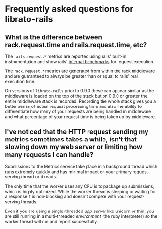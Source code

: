 # Frequently asked questions for librato-rails

## What is the difference between rack.request.time and rails.request.time, etc?

The `rails.request.*` metrics are reported using rails' built-in instrumentation and show rails' [internal benchmarks](http://edgeguides.rubyonrails.org/active_support_instrumentation.html) for request execution.

The `rack.request.*` metrics are generated from within the rack middleware and are guaranteed to always be greater than or equal to rails' real execution time.

On versions of `librato-rails` prior to 0.9.0 these can appear similar as the middleware is loaded on the top of the stack but on 0.9.0 or greater the entire middleware stack is recorded. Recording the whole stack gives you a better sense of actual request processing time and also the ability to differentiate how many of your requests are being handled in middleware and what percentage of your request time is being taken up by middleware.

## I've noticed that the HTTP request sending my metrics sometimes takes a while, isn't that slowing down my web server or limiting how many requests I can handle?

Submissions to the Metrics service take place in a background thread which runs extremely quickly and has minimal impact on your primary request-serving thread or threads.

The only time that the worker uses any CPU is to package up submissions, which is highly optimized. While the worker thread is sleeping or waiting for a response it is non-blocking and doesn't compete with your request-serving threads.

Even if you are using a single-threaded _app server_ like unicorn or thin, you are still running in a multi-threaded _environment_ (the ruby interpreter) so the worker thread will run and report successfully.